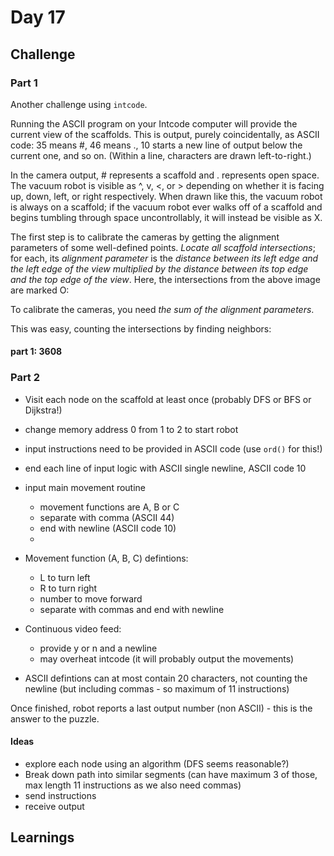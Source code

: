 # Day 17

## Challenge

### Part 1

Another challenge using `intcode`. 

Running the ASCII program on your Intcode computer will provide the current view of the scaffolds. This is output, purely coincidentally, as ASCII code: 35 means #, 46 means ., 10 starts a new line of output below the current one, and so on. (Within a line, characters are drawn left-to-right.)

In the camera output, # represents a scaffold and . represents open space. The vacuum robot is visible as ^, v, <, or > depending on whether it is facing up, down, left, or right respectively. When drawn like this, the vacuum robot is always on a scaffold; if the vacuum robot ever walks off of a scaffold and begins tumbling through space uncontrollably, it will instead be visible as X.

The first step is to calibrate the cameras by getting the alignment parameters of some well-defined points. _Locate all scaffold intersections_; for each, its _alignment parameter_ is the _distance between its left edge and the left edge of the view multiplied by the distance between its top edge and the top edge of the view_. Here, the intersections from the above image are marked O:

To calibrate the cameras, you need _the sum of the alignment parameters_. 

This was easy, counting the intersections by finding neighbors:
#### part 1: 3608

### Part 2

- Visit each node on the scaffold at least once (probably DFS or BFS or Dijkstra!)
- change memory address 0 from 1 to 2 to start robot
- input instructions need to be provided in ASCII code (use `ord()` for this!)
- end each line of input logic with ASCII single newline, ASCII code 10
- input main movement routine
  - movement functions are A, B or C
  - separate with comma (ASCII 44)
  - end with newline (ASCII code 10)
  - 
- Movement function (A, B, C) defintions:
  - L to turn left
  - R to turn right
  - number to move forward
  - separate with commas and end with newline

- Continuous video feed:
  - provide y or n and a newline
  - may overheat intcode (it will probably output the movements)

- ASCII defintions can at most contain 20 characters, not counting the newline (but including commas - so maximum of 11 instructions)

Once finished, robot reports a last output number (non ASCII) - this is the answer to the puzzle.


#### Ideas

- explore each node using an algorithm (DFS seems reasonable?)
- Break down path into similar segments (can have maximum 3 of those, max length 11 instructions as we also need commas)
- send instructions
- receive output

## Learnings
